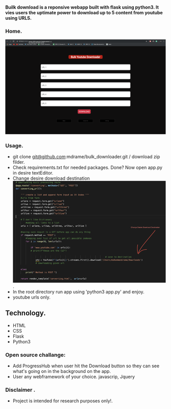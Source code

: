 #### Builk download is a  reponsive webapp built with flask using python3. It vies users the uptimate power  to download up to 5 content from youtube using URLS.


 ### Home. 
<img src="/readmeImage/home.png">


### Usage.

  * git clone git@github.com:mdrame/bulk_downloader.git / download zip filder.
  * Check requirements.txt for needed packages. Done? Now open app.py in desire textEditor.
  * Change desire download destination <img src="readmeImage/destination.png"/>.
  * In the root directory run app using 'python3 app.py' and enjoy.
  * youtube urls only.
  

## Technology.

  * HTML
  * CSS
  * Flask
  * Python3
  
  
### Open source challange:

  * Add ProgressHub when user hit the Download button so they can see what's going on in the background on the app.
  * User any webframework of your choice. javascrip, Jquery
  

### Disclaimer .

  * Project is intended for research purposes only!.



